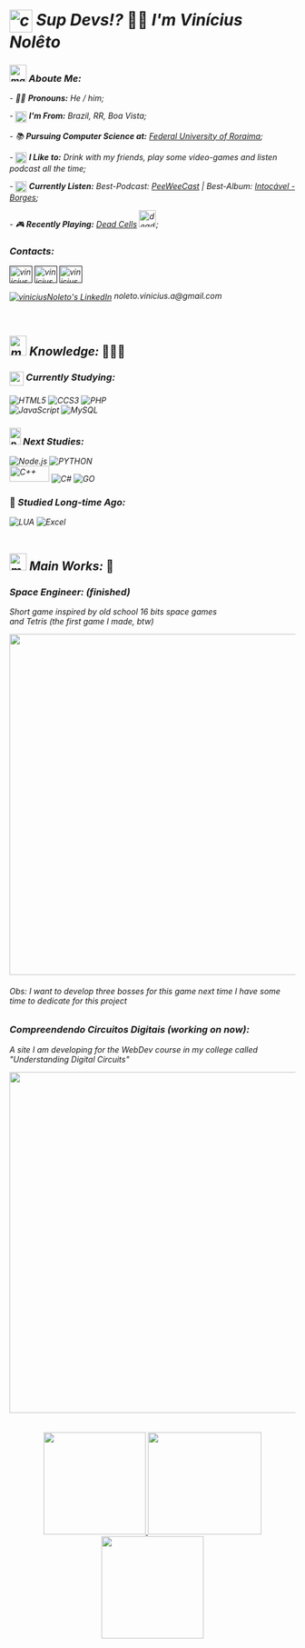 

<div>
<i>
    <h1><img src="https://user-images.githubusercontent.com/85528669/173167127-481cdef6-d413-4d85-8bb2-562a50be9865.gif" alt="cat-programming-gif" width="40px" height="40px" align="center"> Sup Devs!? </i>👋🏽<i> I'm Vinícius Nolêto
    </h1>
    <h3><img src="https://user-images.githubusercontent.com/85528669/173168357-24045914-100c-4cac-bb76-1c709a3e1b7e.gif" alt="mario-dancing" width="30px" height="30px"> Aboute Me:</h3>
    <div>
        - 🏳️‍🌈 <b>Pronouns:</b> He / him;</p>
        - <img src="https://user-images.githubusercontent.com/85528669/173168763-8bae5634-ef49-4836-8b5c-6f2e1476148c.png" alt="brasil-flag" width="20px" height="20px" align="center"> <b>I'm From:</b> Brazil, RR, Boa Vista;</p>
        - 📚 <b>Pursuing Computer Science at:</b> <a href="https://ufrr.br/">Federal University of Roraima</a>;</p>
        - <img src="https://user-images.githubusercontent.com/85528669/173169820-b61fdf82-0b43-499a-800c-3eb5ffe6182b.gif" alt="beers" width="20px" height="20px" align="center"> <b>I Like to:</b> Drink with my friends, play some video-games and listen podcast all the time;</p>
        - <img src="https://user-images.githubusercontent.com/85528669/173170780-3cb4f88b-08f3-44a7-b874-16664bcb7ceb.gif" alt="beers" width="20px" height="20px" align="center"> <b>Currently Listen:</b> Best-Podcast: <a href="https://open.spotify.com/show/7eJGd9HVEPmrg7RqSpEhuZ?si=c9d8244fcfa34a3d">PeeWeeCast</a> | Best-Album: <a href="https://open.spotify.com/album/0tPRn8Y8Xmj6xErQPnuExw?si=WIfASI3uTzepNCVduySc_g">Intocável - Borges</a>;</p>
        - 🎮 <b>Recently Playing:</b> <a href="https://store.steampowered.com/app/588650/Dead_Cells">Dead Cells</a> <img src="https://user-images.githubusercontent.com/85528669/173170374-0cccd986-96d8-42e7-8ea3-42b5a6742116.gif" alt="dead-cells-gif" width="30px" height="30px" align="bottom">;</p>
    </div>
    <h3>Contacts:</h3>
    <div>
        <div>
            <a href="" target="blank"><img align="center" height="30" width="40" src="https://raw.githubusercontent.com/peterthehan/peterthehan/master/assets/discord.svg" alt="viniciusNoleto's Discord"/></a>
            <a href="" target="blank"><img align="center" height="30" width="40" src="https://raw.githubusercontent.com/rahuldkjain/github-profile-readme-generator/master/src/images/icons/Social/instagram.svg" alt="viniciusNoleto's Instagram"/></a>
            <a href="" target="blank"><img align="center" height="30" width="40" src="https://raw.githubusercontent.com/rahuldkjain/github-profile-readme-generator/master/src/images/icons/Social/linked-in-alt.svg" alt="viniciusNoleto's LinkedIn"/></a>
        </div>
        <div>
            </p>
            <a href="mailto: noleto.vinicius.a@gmail.com" target="blank"><img align="center" src="https://img.shields.io/badge/Gmail-D14836?style=for-the-badge&logo=gmail&logoColor=white" alt="viniciusNoleto's LinkedIn"/></a> noleto.vinicius.a@gmail.com</p>
        </div>
    </div>
    <br>
    <h2><img src="https://user-images.githubusercontent.com/85528669/173171956-42614631-70db-47e2-bc7a-7428bcfe7692.gif" alt="mario-dancing" width="30px" height="35px" align="bottom"> Knowledge: </i>👨🏽‍💻<i></h2>
    <div>
        <h3><img src="https://user-images.githubusercontent.com/85528669/173173794-361d59ef-9a9e-4764-a38b-3ba61ddca91e.gif" alt="programming-man" width="25px" height="25px" align="top"> Currently Studying:</h3>
        <div>
            <img src="https://img.shields.io/badge/HTML5-E34F26?style=for-the-badge&logo=html5&logoColor=white" alt="HTML5">
            <img src="https://img.shields.io/badge/CSS3-1572B6?style=for-the-badge&logo=css3&logoColor=white" alt="CCS3">
            <img src="https://img.shields.io/badge/PHP-777BB4?style=for-the-badge&logo=php&logoColor=white" alt="PHP"> <br>
            <img src="https://img.shields.io/badge/JavaScript-F7DF1E?style=for-the-badge&logo=javascript&logoColor=black" alt="JavaScript">
            <img src="https://img.shields.io/badge/MySQL-00000F?style=for-the-badge&logo=mysql&logoColor=white" alt="MySQL">
        </div>
        <h3><img src="https://user-images.githubusercontent.com/85528669/173203382-7b6c335e-819a-490b-bad5-0dd4d5c17131.gif" alt="programming-man" width="20px" height="30px" align="bottom"> Next Studies:</h3>
        <div>
            <img src="https://img.shields.io/badge/Node.js-43853D?style=for-the-badge&logo=node.js&logoColor=white" alt="Node.js">
            <img src="https://img.shields.io/badge/Python-3776AB?style=for-the-badge&logo=python&logoColor=white" alt="PYTHON"> <br>
            <img src="https://img.shields.io/badge/C%2B%2B-00599C?style=for-the-badge&logo=c%2B%2B&logoColor=white" width="70px" height="28px" alt="C++">
            <img src="https://img.shields.io/badge/C%23-239120?style=for-the-badge&logo=c-sharp&logoColor=white" alt="C#">
            <img src="https://img.shields.io/badge/Go-00ADD8?style=for-the-badge&logo=go&logoColor=white" alt="GO">
        </div>
        <h3></i>💾<i> Studied Long-time Ago:</h3>
        <div>
            <img src="https://img.shields.io/badge/Lua-2C2D72?style=for-the-badge&logo=lua&logoColor=white" alt="LUA">
            <img src="https://img.shields.io/badge/Microsoft_Excel-217346?style=for-the-badge&logo=microsoft-excel&logoColor=white" alt="Excel">
        </div>
    </div><br>
    <h2><img src="https://user-images.githubusercontent.com/85528669/173173690-c56aaf9f-72f2-49e6-88f3-cc766cc5665e.png" alt="mario-dancing" width="30px" height="30px" align="bottom"> Main Works: </i>📃<i></h2>
    <div>
        <h3>Space Engineer: (finished)</h3>
        <div>
            <p>Short game inspired by old school 16 bits space games <br> and Tetris (the first game I made, btw)</p>
            <img src="https://user-images.githubusercontent.com/85528669/173174245-732019ad-e5da-4e97-b05c-91e4df1541c5.png" width="600px">
            <h6>Obs: I want to develop three bosses for this game next time I have some time to dedicate for this project</h6>
        </div>
        <h3>Compreendendo Circuitos Digitais (working on now):</h3>
        <div>
            <p>A site I am developing for the WebDev course in my college called "Understanding Digital Circuits"</p>
            <img src="https://user-images.githubusercontent.com/85528669/173174399-4e95e075-79bc-4a0c-a2ba-c963a8b2bde8.png" width="600px">
        </div>
    </div>
</i>
</div>

</br>
</br>



<div align="center">
    <a href="https://github.com/viniciusNoleto">
      <img height="180em" src="https://github-readme-stats-eight-theta.vercel.app/api?username=viniciusNoleto&icons=true&theme=algolia&include_all_commits=true&count_private=true"/>
      <img height="180em" width="200em" src="https://user-images.githubusercontent.com/85528669/173173706-b31908e4-d779-4705-a777-4cf6657a5212.gif"/>
      <img height="180em" src="https://github-readme-stats-eight-theta.vercel.app/api/top-langs/?username=viniciusNoleto&layout=compact&langs_count=8&theme=algolia"/>
    </a>
</div>
